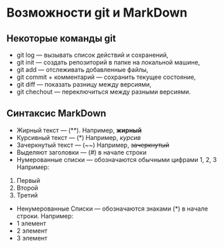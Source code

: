 # Возможности git и MarkDown #

## Некоторые команды git ##

* git log — вызывать список действий и сохранений,
* git init — создать репозиторий в папке на локальной машине,
* git add — отслеживать добавленные файлы,
* git commit + комментарий — сохранить текущее состояние,
* git diff — показать разницу между версиями,
* git chechout — переключиться между разными версиями.

## Синтаксис MarkDown

* Жирный текст — (**). Например, **жирный**
* Курсивный текст — (*) Например, *курсив*
* Зачеркнутый текст — (~~) Например, ~~зачеркнутый~~
* Выделяют заголовки — (#) в начале строки
* Нумерованные списки — обозначаются
обычными цифрами 1, 2, 3 Например:
1. Первый
2. Второй
3. Третий

* Ненумерованные Списки — обозначаются знаками (*) в начале строки.
 Например:
* 1 элемент
* 2 элемент
* 3 элемент

